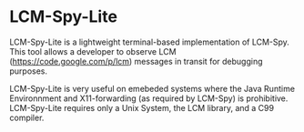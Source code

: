 LCM-Spy-Lite
============

LCM-Spy-Lite is a lightweight terminal-based implementation of LCM-Spy. This tool allows a developer to observe LCM (https://code.google.com/p/lcm) messages in transit for debugging purposes.

LCM-Spy-Lite is very useful on emebeded systems where the Java Runtime Environnment and X11-forwarding (as required by LCM-Spy) is prohibitive. LCM-Spy-Lite requires only a Unix System, the LCM library, and a C99 compiler.
